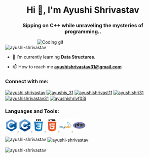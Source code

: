 <h1 align="center">Hi 👋, I'm Ayushi Shrivastav</h1>
<h3 align="center"> Sipping on C++ while unraveling the mysteries of programming.. </h3>
<img align="right" alt="Coding gif" width="400" src="https://user-images.githubusercontent.com/59734313/157189039-c09b3e38-9f42-42c0-ab54-14f1574190a7.gif">

<p align="left"> <img src="https://komarev.com/ghpvc/?username=ayushi-shrivastav&label=Profile%20views&color=0e75b6&style=flat" alt="ayushi-shrivastav" /> </p>

- 🌱 I’m currently learning **Data Structures.**

- 📫 How to reach me **ayushishrivastav31@gmail.com**

<h3 align="left">Connect with me:</h3>
<p align="left">
<a href="https://linkedin.com/in/ayushi shrivastav" target="blank"><img align="center" src="https://raw.githubusercontent.com/rahuldkjain/github-profile-readme-generator/master/src/images/icons/Social/linked-in-alt.svg" alt="ayushi shrivastav" height="30" width="40" /></a>
<a href="https://www.codechef.com/users/ayushis_31" target="blank"><img align="center" src="https://cdn.jsdelivr.net/npm/simple-icons@3.1.0/icons/codechef.svg" alt="ayushis_31" height="30" width="40" /></a>
<a href="https://www.hackerrank.com/ayushishrivast11" target="blank"><img align="center" src="https://raw.githubusercontent.com/rahuldkjain/github-profile-readme-generator/master/src/images/icons/Social/hackerrank.svg" alt="ayushishrivast11" height="30" width="40" /></a>
<a href="https://www.leetcode.com/ayushishri31" target="blank"><img align="center" src="https://raw.githubusercontent.com/rahuldkjain/github-profile-readme-generator/master/src/images/icons/Social/leet-code.svg" alt="ayushishri31" height="30" width="40" /></a>
<a href="https://www.hackerearth.com/ayushishrivastav31" target="blank"><img align="center" src="https://raw.githubusercontent.com/rahuldkjain/github-profile-readme-generator/master/src/images/icons/Social/hackerearth.svg" alt="ayushishrivastav31" height="30" width="40" /></a>
<a href="https://auth.geeksforgeeks.org/user/ayushishrivf03i" target="blank"><img align="center" src="https://raw.githubusercontent.com/rahuldkjain/github-profile-readme-generator/master/src/images/icons/Social/geeks-for-geeks.svg" alt="ayushishrivf03i" height="30" width="40" /></a>
</p>

<h3 align="left">Languages and Tools:</h3>
<p align="left"> <a href="https://www.cprogramming.com/" target="_blank" rel="noreferrer"> <img src="https://raw.githubusercontent.com/devicons/devicon/master/icons/c/c-original.svg" alt="c" width="40" height="40"/> </a> <a href="https://www.w3schools.com/cpp/" target="_blank" rel="noreferrer"> <img src="https://raw.githubusercontent.com/devicons/devicon/master/icons/cplusplus/cplusplus-original.svg" alt="cplusplus" width="40" height="40"/> </a> <a href="https://www.w3schools.com/css/" target="_blank" rel="noreferrer"> <img src="https://raw.githubusercontent.com/devicons/devicon/master/icons/css3/css3-original-wordmark.svg" alt="css3" width="40" height="40"/> </a> <a href="https://www.w3.org/html/" target="_blank" rel="noreferrer"> <img src="https://raw.githubusercontent.com/devicons/devicon/master/icons/html5/html5-original-wordmark.svg" alt="html5" width="40" height="40"/> </a> <a href="https://www.mysql.com/" target="_blank" rel="noreferrer"> <img src="https://raw.githubusercontent.com/devicons/devicon/master/icons/mysql/mysql-original-wordmark.svg" alt="mysql" width="40" height="40"/> </a> <a href="https://www.php.net" target="_blank" rel="noreferrer"> <img src="https://raw.githubusercontent.com/devicons/devicon/master/icons/php/php-original.svg" alt="php" width="40" height="40"/> </a> </p>

<p><img align="left" src="https://github-readme-stats.vercel.app/api/top-langs?username=ayushi-shrivastav&show_icons=true&locale=en&layout=compact" alt="ayushi-shrivastav" /></p>

<p>&nbsp;<img align="center" src="https://github-readme-stats.vercel.app/api?username=ayushi-shrivastav&show_icons=true&locale=en" alt="ayushi-shrivastav" /></p>

<p><img align="center" src="https://github-readme-streak-stats.herokuapp.com/?user=ayushi-shrivastav&" alt="ayushi-shrivastav" /></p>
